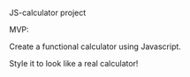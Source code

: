 JS-calculator project

MVP:

Create a functional calculator using Javascript.

Style it to look like a real calculator!
